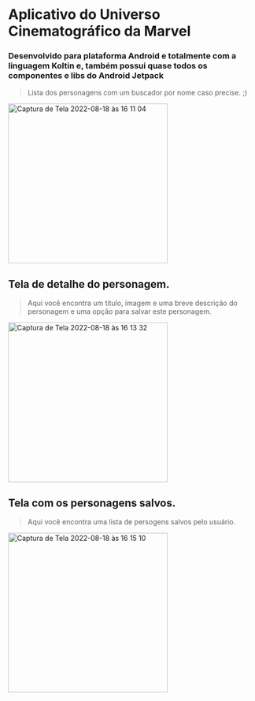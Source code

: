 # Aplicativo do Universo Cinematográfico da Marvel
### Desenvolvido para plataforma Android e totalmente com a linguagem Koltin e, também possui quase todos os componentes e libs do Android Jetpack
> Lista dos personagens com um buscador por nome caso precise. ;)

<img width="324" alt="Captura de Tela 2022-08-18 às 16 11 04" src="https://user-images.githubusercontent.com/26841238/185475318-4df329f9-a963-4341-8ce4-f0458a51944e.png">

## Tela de detalhe do personagem.
> Aqui você encontra um titulo, imagem e uma breve descrição do personagem e uma opção para salvar este personagem.

<img width="324" alt="Captura de Tela 2022-08-18 às 16 13 32" src="https://user-images.githubusercontent.com/26841238/185475696-05051891-3ffb-46cd-bcb9-ec61cf8fa76b.png">

## Tela com os personagens salvos.
> Aqui você encontra uma lista de persogens salvos pelo usuário.

<img width="324" alt="Captura de Tela 2022-08-18 às 16 15 10" src="https://user-images.githubusercontent.com/26841238/185475983-a588bf39-8dc7-4a20-964c-e21431101448.png">
